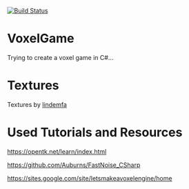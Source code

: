 [![Build Status](https://travis-ci.com/pershingthesecond/VoxelGame.svg?branch=master)](https://travis-ci.com/pershingthesecond/VoxelGame)

# VoxelGame
Trying to create a voxel game in C#...

# Textures
Textures by [lindemfa](https://github.com/lindemfa)

# Used Tutorials and Resources
https://opentk.net/learn/index.html

https://github.com/Auburns/FastNoise_CSharp

https://sites.google.com/site/letsmakeavoxelengine/home
